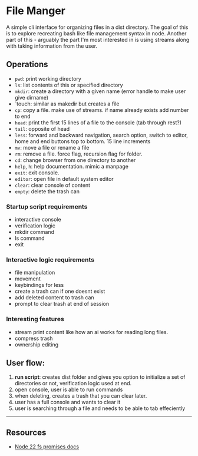 # File Manger

A simple cli interface for organizing files in a dist directory. The goal of this is to explore recreating bash like file management syntax in node. Another part of this - arguably the part I'm most interested in is using streams along with taking information from the user.

## Operations
- `pwd`: print working directory
- `ls`: list contents of this or specified directory
- `mkdir`: create a directory with a given name (error handle to make user give dirname)
- `touch: similar as makedir but creates a file
- `cp`: copy a file. make use of streams. if name already exists add number to end
- `head`: print the first 15 lines of a file to the console (tab through rest?)
- `tail`: opposite of head
- `less`: forward and backward navigation, search option, switch to editor, home and end buttons top to bottom. 15 line increments
- `mv`: move a file or rename a file
- `rm`: remove a file. force flag, recursion flag for folder.  
- `cd`: change browser from one directory to another
- `help`, `h`: help documentation. mimic a manpage
- `exit`: exit console.
- `editor`: open file in default system editor
- `clear`: clear console of content
- `empty`: delete the trash can

### Startup script requirements
- interactive console
- verification logic
- mkdir command
- ls command
- exit

### Interactive logic requirements
- file manipulation
- movement
- keybindings for less
- create a trash can if one doesnt exist
- add deleted content to trash can
- prompt to clear trash at end of session

### Interesting features
- stream print content like how an ai works for reading long files.
- compress trash
- ownership editing

## User flow:
1. **run script**: creates dist folder and gives you option to initialize a set of directories or not, verification logic used at end.
2. open console, user is able to run commands
3. when deleting, creates a trash that you can clear later.
4. user has a full console and wants to clear it
5. user is searching through a file and needs to be able to tab effeciently
---

## Resources
- [Node 22 fs promises docs](https://nodejs.org/docs/latest-v22.x/api/fs.html#file-system)

